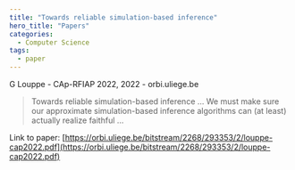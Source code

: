 ```yaml
---
title: "Towards reliable simulation-based inference"
hero_title: "Papers"
categories:
  - Computer Science
tags:
  - paper
---
```

G Louppe - CAp-RFIAP 2022, 2022 - orbi.uliege.be



>Towards reliable simulation-based inference … We must make sure our approximate simulation-based inference algorithms can (at least) actually realize faithful …

Link to paper: [https://orbi.uliege.be/bitstream/2268/293353/2/louppe-cap2022.pdf](https://orbi.uliege.be/bitstream/2268/293353/2/louppe-cap2022.pdf)
